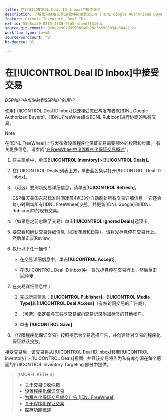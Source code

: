 ```yaml
---
title: 在[!UICONTROL Deal ID Inbox]中接受交易
description: 了解如何使用交易ID收件箱接受您已与 [!DNL Google Authorized Buyers], [!DNL FreeWheel], or [!DNL Rubicon] 上的发布者协商的私有交易。
feature: Private Inventory, Deal IDs
exl-id: 55e8ca50-05f5-4f38-9fd5-afaed71315dc
source-git-commit: 0f0a2e907d39900968b29c3b59c8034b604911ce
workflow-type: tm+mt
source-wordcount: '0'
ht-degree: 0%

---
```


# 在[!UICONTROL Deal ID Inbox]中接受交易

*DSP帐户中仅映射到SSP帐户的用户*

使用[!UICONTROL Deal ID inbox]快速接受您已与发布者就[!DNL Google Authorized Buyers]、[!DNL FreeWheel]或[!DNL Rubicon]进行协商的私有交易。

>[!NOTE]
>
>在[!DNL FreeWheel]上与发布者设置程序化保证交易需要额外的权限和步骤。 有关更多信息，请参阅“[在FreeWheel中设置程序化保证交易概述](freewheel-overview.md)”。

1. 在主菜单中，单击&#x200B;**[!UICONTROL Inventory]> [!UICONTROL Deals]。**

1. 在[!UICONTROL Deals]列表上方，单击蓝色条以打开[!UICONTROL Deal ID inbox]。

1. （可选）要刷新交易详细信息，请单击&#x200B;**[!UICONTROL Refresh]**。

   DSP每天美国东部标准时间凌晨4点30分自动刷新所有交易详细信息。 它还会每小时刷新所有[!DNL FreeWheel]交易，并更新[!DNL Google]和[!DNL Rubicon]中的现有交易。

1. （如果您之前忽略了交易）单击&#x200B;**[!UICONTROL Ignored Deals]**&#x200B;选项卡。

1. 要查看和确认交易详细信息（如发布者和日期），请将光标悬停在交易行上，然后单击![Review](/help/dsp/assets/review.png)。

1. 执行以下任一操作：

   * 在交易详细信息中，单击&#x200B;**[!UICONTROL Accept]**。

   * 在[!UICONTROL Deal ID inbox]中，将光标悬停在交易行上，然后单击![接受](/help/dsp/assets/accept.png)。

1. 在交易详细信息中：
   1. 完成所需信息：**[!UICONTROL Publisher]**、**[!UICONTROL Media Type]**&#x200B;和&#x200B;**[!UICONTROL Deal Access]**（有权访问交易的广告商）。
   1. （可选）指定要与其共享交易或向交易记录附加标签的其他帐户。

   1. 单击 **[!UICONTROL Save]**.

1. （仅限程序化保证交易）按照提示为交易选择广告，并创建针对交易的程序化保证默认投放。

接受交易后，该交易将从[!UICONTROL Deal ID inbox]移至[!UICONTROL Inventory] > [!UICONTROL Deals]视图，并且该交易将作为私有库存源在每个版面的[!UICONTROL Inventory Targeting]部分中提供。

>[!MORELIKETHIS]
>
>* [关于交易ID收件箱](deal-id-inbox-about.md)
>* [设置程序化保证交易](programmatic-guaranteed-set-up.md)
>* [为程序化保证交易提交广告 [!DNL FreeWheel]](freewheel-submit.md)
>* [关于程序化保证交易](programmatic-guaranteed-about.md)
>* [库存功能概述](inventory-overview.md)

